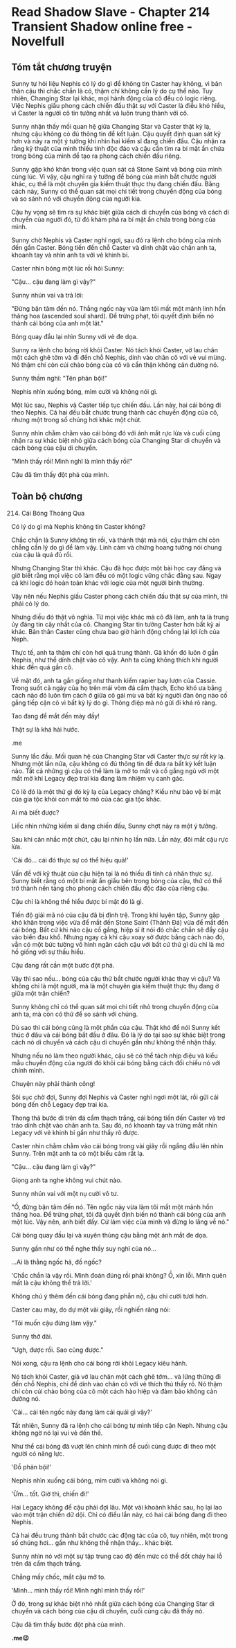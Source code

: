 # Read Shadow Slave - Chapter 214 Transient Shadow online free - Novelfull

## Tóm tắt chương truyện

Sunny tự hỏi liệu Nephis có lý do gì để không tin Caster hay không, vì bản thân cậu thì chắc chắn là có, thậm chí không cần lý do cụ thể nào. Tuy nhiên, Changing Star lại khác, mọi hành động của cô đều có logic riêng. Việc Nephis giấu phong cách chiến đấu thật sự với Caster là điều khó hiểu, vì Caster là người cô tin tưởng nhất và luôn trung thành với cô.

Sunny nhận thấy mối quan hệ giữa Changing Star và Caster thật kỳ lạ, nhưng cậu không có đủ thông tin để kết luận. Cậu quyết định quan sát kỹ hơn và nảy ra một ý tưởng khi nhìn hai kiếm sĩ đang chiến đấu. Cậu nhận ra rằng kỹ thuật của mình thiếu tính độc đáo và cậu cần tìm ra bí mật ẩn chứa trong bóng của mình để tạo ra phong cách chiến đấu riêng.

Sunny gặp khó khăn trong việc quan sát cả Stone Saint và bóng của mình cùng lúc. Vì vậy, cậu nghĩ ra ý tưởng để bóng của mình bắt chước người khác, cụ thể là một chuyên gia kiếm thuật thực thụ đang chiến đấu. Bằng cách này, Sunny có thể quan sát mọi chi tiết trong chuyển động của bóng và so sánh nó với chuyển động của người kia.

Cậu hy vọng sẽ tìm ra sự khác biệt giữa cách di chuyển của bóng và cách di chuyển của người đó, từ đó khám phá ra bí mật ẩn chứa trong bóng của mình.

Sunny chờ Nephis và Caster nghỉ ngơi, sau đó ra lệnh cho bóng của mình đến gần Caster. Bóng tiến đến chỗ Caster và dính chặt vào chân anh ta, khoanh tay và nhìn anh ta với vẻ khinh bỉ.

Caster nhìn bóng một lúc rồi hỏi Sunny:

"Cậu... cậu đang làm gì vậy?"

Sunny nhún vai và trả lời:

"Đừng bận tâm đến nó. Thằng ngốc này vừa làm tôi mất một mảnh linh hồn thăng hoa (ascended soul shard). Để trừng phạt, tôi quyết định biến nó thành cái bóng của anh một lát."

Bóng quay đầu lại nhìn Sunny với vẻ đe dọa.

Sunny ra lệnh cho bóng rời khỏi Caster. Nó tách khỏi Caster, vờ lau chân một cách ghê tởm và đi đến chỗ Nephis, dính vào chân cô với vẻ vui mừng. Nó thậm chí còn cúi chào bóng của cô và cẩn thận không cản đường nó.

Sunny thầm nghĩ: "Tên phản bội!"

Nephis nhìn xuống bóng, mỉm cười và không nói gì.

Một lúc sau, Nephis và Caster tiếp tục chiến đấu. Lần này, hai cái bóng đi theo Nephis. Cả hai đều bắt chước trung thành các chuyển động của cô, nhưng một trong số chúng hơi khác một chút.

Sunny nhìn chằm chằm vào cái bóng đó với ánh mắt rực lửa và cuối cùng nhận ra sự khác biệt nhỏ giữa cách bóng của Changing Star di chuyển và cách bóng của cậu di chuyển.

"Mình thấy rồi! Mình nghĩ là mình thấy rồi!"

Cậu đã tìm thấy đột phá của mình.

## Toàn bộ chương

214. Cái Bóng Thoáng Qua

Có lý do gì mà Nephis không tin Caster không?

Chắc chắn là Sunny không tin rồi, và thành thật mà nói, cậu thậm chí còn chẳng cần lý do gì để làm vậy. Linh cảm và chứng hoang tưởng nói chung của cậu là quá đủ rồi.

Nhưng Changing Star thì khác. Cậu đã học được một bài học cay đắng và giờ biết rằng mọi việc cô làm đều có một logic vững chắc đằng sau. Ngay cả khi logic đó hoàn toàn khác với logic của một người bình thường.

Vậy nên nếu Nephis giấu Caster phong cách chiến đấu thật sự của mình, thì phải có lý do.

Nhưng điều đó thật vô nghĩa. Từ mọi việc khác mà cô đã làm, anh ta là trung úy đáng tin cậy nhất của cô. Changing Star tin tưởng Caster hơn bất kỳ ai khác. Bản thân Caster cũng chưa bao giờ hành động chống lại lợi ích của Neph.

Thực tế, anh ta thậm chí còn hơi quá trung thành. Gã khốn đó luôn ở gần Nephis, như thể dính chặt vào cô vậy. Anh ta cũng không thích khi người khác đến quá gần cô.

Về mặt đó, anh ta gần giống như thanh kiếm rapier bay lượn của Cassie. Trong suốt cả ngày của họ trên mái vòm đá cẩm thạch, Echo khó ưa bằng cách nào đó luôn tìm cách ở giữa cô gái mù và bất kỳ người đàn ông nào cố gắng tiếp cận cô vì bất kỳ lý do gì. Thông điệp mà nó gửi đi khá rõ ràng.

Tao đang để mắt đến mày đấy!

Thật sự là khá hài hước.

.me

Sunny lắc đầu. Mối quan hệ của Changing Star với Caster thực sự rất kỳ lạ. Nhưng một lần nữa, cậu không có đủ thông tin để đưa ra bất kỳ kết luận nào. Tất cả những gì cậu có thể làm là mở to mắt và cố gắng ngủ với một mắt mở khi Legacy đẹp trai kia đang làm nhiệm vụ canh gác.

Có lẽ đó là một thứ gì đó kỳ lạ của Legacy chăng? Kiểu như bảo vệ bí mật của gia tộc khỏi con mắt tò mò của các gia tộc khác.

Ai mà biết được?

Liếc nhìn những kiếm sĩ đang chiến đấu, Sunny chợt nảy ra một ý tưởng.

Sau khi cân nhắc một chút, cậu lại nhìn họ lần nữa. Lần này, đôi mắt cậu rực lửa.

'Cái đó… cái đó thực sự có thể hiệu quả!'

Vấn đề với kỹ thuật của cậu hiện tại là nó thiếu đi tính cá nhân thực sự. Sunny biết rằng có một bí mật ẩn giấu bên trong bóng của cậu, thứ có thể trở thành nền tảng cho phong cách chiến đấu độc đáo của riêng cậu.

Cậu chỉ là không thể hiểu được bí mật đó là gì.

Tiến độ giải mã nó của cậu đã bị đình trệ. Trong khi luyện tập, Sunny gặp khó khăn trong việc vừa để mắt đến Stone Saint (Thánh Đá) vừa để mắt đến cái bóng. Bất cứ khi nào cậu cố gắng, hiệp sĩ ít nói đó chắc chắn sẽ đẩy cậu vào biển đau khổ. Nhưng ngay cả khi cậu xoay sở được bằng cách nào đó, vẫn có một bức tường vô hình ngăn cách cậu với bất cứ thứ gì dù chỉ là mơ hồ giống với sự thấu hiểu.

Cậu đang rất cần một bước đột phá.

Vậy thì sao nếu… bóng của cậu thử bắt chước người khác thay vì cậu? Và không chỉ là một người, mà là một chuyên gia kiếm thuật thực thụ đang ở giữa một trận chiến?

Sunny không chỉ có thể quan sát mọi chi tiết nhỏ trong chuyển động của anh ta, mà còn có thứ để so sánh với chúng.

Dù sao thì cái bóng cũng là một phần của cậu. Thật khó để nói Sunny kết thúc ở đâu và cái bóng bắt đầu ở đâu. Đó là lý do tại sao sự khác biệt trong cách nó di chuyển và cách cậu di chuyển gần như không thể nhận thấy.

Nhưng nếu nó làm theo người khác, cậu sẽ có thể tách nhịp điệu và kiểu mẫu chuyển động của người đó khỏi cái bóng bằng cách đối chiếu nó với chính mình.

Chuyện này phải thành công!

Sôi sục chờ đợi, Sunny đợi Nephis và Caster nghỉ ngơi một lát, rồi gửi cái bóng đến chỗ Legacy đẹp trai kia.

Thong thả bước đi trên đá cẩm thạch trắng, cái bóng tiến đến Caster và trơ tráo dính chặt vào chân anh ta. Sau đó, nó khoanh tay và trừng mắt nhìn Legacy với vẻ khinh bỉ gần như thấy rõ được.

Caster nhìn chằm chằm vào cái bóng trong vài giây rồi ngẩng đầu lên nhìn Sunny. Trên mặt anh ta có một biểu cảm rất lạ.

"Cậu… cậu đang làm gì vậy?"

Giọng anh ta nghe không vui chút nào.

Sunny nhún vai với một nụ cười vô tư.

"Ồ, đừng bận tâm đến nó. Tên ngốc này vừa làm tôi mất một mảnh hồn thăng hoa. Để trừng phạt, tôi đã quyết định biến nó thành cái bóng của anh một lúc. Vậy nên, anh biết đấy. Cứ làm việc của mình và đừng lo lắng về nó."

Cái bóng quay đầu lại và xuyên thủng cậu bằng một ánh mắt đe dọa.

Sunny gần như có thể nghe thấy suy nghĩ của nó…

...Ai là thằng ngốc hả, đồ ngốc?

'Chắc chắn là vậy rồi. Mình đoán đúng rồi phải không? Ồ, xin lỗi. Mình quên mất là cậu không thể trả lời.'

Không chú ý thêm đến cái bóng đang phẫn nộ, cậu chỉ cười tươi hơn.

Caster cau mày, do dự một vài giây, rồi nghiến răng nói:

"Tôi muốn cậu đừng làm vậy."

Sunny thở dài.

"Ugh, được rồi. Sao cũng được."

Nói xong, cậu ra lệnh cho cái bóng rời khỏi Legacy kiêu hãnh.

Nó tách khỏi Caster, giả vờ lau chân một cách ghê tởm… và lững thững đi đến chỗ Nephis, chỉ để dính vào chân cô với vẻ thích thú thấy rõ. Nó thậm chí còn cúi chào bóng của cô một cách hào hiệp và đảm bảo không cản đường nó.

'Cái… cái tên ngốc này đang làm cái quái gì vậy?'

Tất nhiên, Sunny đã ra lệnh cho cái bóng tự mình tiếp cận Neph. Nhưng cậu không ngờ nó lại vui vẻ đến thế.

Như thể cái bóng đã vượt lên chính mình để cuối cùng được đi theo một người có năng lực.

'Đồ phản bội!'

Nephis nhìn xuống cái bóng, mỉm cười và không nói gì.

'Ừm… tốt. Giờ thì, chiến đi!'

Hai Legacy không để cậu phải đợi lâu. Một vài khoảnh khắc sau, họ lại lao vào một trận chiến dữ dội. Chỉ có điều lần này, có hai cái bóng đang đi theo Nephis.

Cả hai đều trung thành bắt chước các động tác của cô, tuy nhiên, một trong số chúng hơi… gần như không thể nhận thấy… khác biệt.

Sunny nhìn nó với một sự tập trung cao độ đến mức có thể đốt cháy hai lỗ trên đá cẩm thạch trắng.

Chẳng mấy chốc, mắt cậu mở to.

'Mình… mình thấy rồi! Mình nghĩ mình thấy rồi!'

Ở đó, trong sự khác biệt nhỏ nhất giữa cách bóng của Changing Star di chuyển và cách bóng của cậu di chuyển, cuối cùng cậu đã thấy nó.

Cậu đã tìm thấy bước đột phá của mình.

**.me😉**